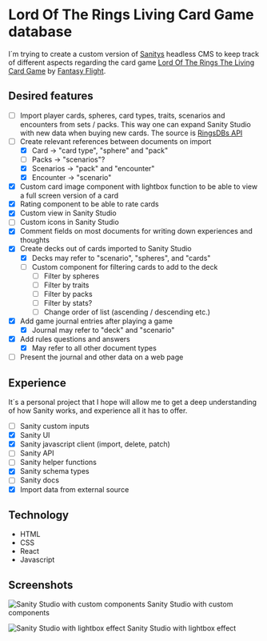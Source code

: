# Lord Of The Rings Living Card Game database

I´m trying to create a custom version of [Sanitys](https://www.sanity.io) headless CMS to keep track of different aspects regarding the card game [Lord Of The Rings The Living Card Game](https://www.fantasyflightgames.com/en/products/the-lord-of-the-rings-the-card-game/) by [Fantasy Flight](https://www.fantasyflightgames.com/en/index/).

## Desired features
- [ ] Import player cards, spheres, card types, traits, scenarios and encounters from sets / packs. This way one can expand Sanity Studio with new data when buying new cards. The source is [RingsDBs API](https://ringsdb.com/api/)
- [ ] Create relevant references between documents on import
  - [x] Card -> "card type", "sphere" and "pack"
  - [ ] Packs -> "scenarios"?
  - [x] Scenarios -> "pack" and "encounter"
  - [x] Encounter -> "scenario" 
- [x] Custom card image component with lightbox function to be able to view a full screen version of a card
- [x] Rating component to be able to rate cards
- [x] Custom view in Sanity Studio
- [ ] Custom icons in Sanity Studio
- [x] Comment fields on most documents for writing down experiences and thoughts
- [x] Create decks out of cards imported to Sanity Studio
  - [x] Decks may refer to "scenario", "spheres", and "cards"
  - [ ] Custom component for filtering cards to add to the deck
    - [ ] Filter by spheres
    - [ ] Filter by traits
    - [ ] Filter by packs
    - [ ] Filter by stats?
    - [ ] Change order of list (ascending / descending etc.)
- [x] Add game journal entries after playing a game
  - [x] Journal may refer to "deck" and "scenario"
- [x] Add rules questions and answers
  - [x]  May refer to all other document types
- [ ] Present the journal and other data on a web page

## Experience
It´s a personal project that I hope will allow me to get a deep understanding of how Sanity works, and experience all it has to offer.

- [ ] Sanity custom inputs
- [x] Sanity UI
- [x] Sanity javascript client (import, delete, patch)
- [ ] Sanity API
- [ ] Sanity helper functions
- [x] Sanity schema types
- [ ] Sanity docs
- [x] Import data from external source

## Technology
- HTML
- CSS
- React
- Javascript

## Screenshots
![Sanity Studio with custom components](https://res.cloudinary.com/mikkesblogg/image/upload/v1649187927/Samples/Skjermbilde_2022-04-05_kl._21.42.17_zgngfh.png)
Sanity Studio with custom components

![Sanity Studio with lightbox effect](https://res.cloudinary.com/mikkesblogg/image/upload/v1649188200/Samples/Skjermbilde_2022-04-05_kl._21.48.19_ewc4jg.png)
Sanity Studio with lightbox effect
